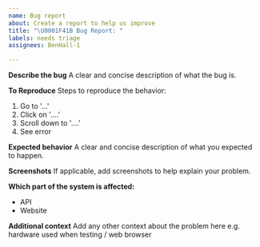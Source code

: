 ```yaml
---
name: Bug report
about: Create a report to help us improve
title: "\U0001F41B Bug Report: "
labels: needs triage
assignees: BenHall-1

---
```


**Describe the bug**
A clear and concise description of what the bug is.

**To Reproduce**
Steps to reproduce the behavior:
1. Go to '...'
2. Click on '....'
3. Scroll down to '....'
4. See error

**Expected behavior**
A clear and concise description of what you expected to happen.

**Screenshots**
If applicable, add screenshots to help explain your problem.

**Which part of the system is affected:**
 - API
- Website

**Additional context**
Add any other context about the problem here e.g. hardware used when testing / web browser
